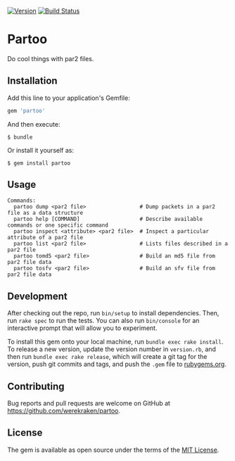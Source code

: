 [![Version     ](https://img.shields.io/gem/v/partoo.svg?style=flat)](https://rubygems.org/gems/partoo)
[![Build Status](https://img.shields.io/travis/werekraken/partoo/master.svg?style=flat)](https://travis-ci.org/werekraken/partoo)

# Partoo

Do cool things with par2 files.

## Installation

Add this line to your application's Gemfile:

```ruby
gem 'partoo'
```

And then execute:

    $ bundle

Or install it yourself as:

    $ gem install partoo

## Usage

```
Commands:
  partoo dump <par2 file>                 # Dump packets in a par2 file as a data structure
  partoo help [COMMAND]                   # Describe available commands or one specific command
  partoo inspect <attribute> <par2 file>  # Inspect a particular attribute of a par2 file
  partoo list <par2 file>                 # Lists files described in a par2 file
  partoo tomd5 <par2 file>                # Build an md5 file from par2 file data
  partoo tosfv <par2 file>                # Build an sfv file from par2 file data
```

## Development

After checking out the repo, run `bin/setup` to install dependencies. Then, run `rake spec` to run the tests. You can also run `bin/console` for an interactive prompt that will allow you to experiment.

To install this gem onto your local machine, run `bundle exec rake install`. To release a new version, update the version number in `version.rb`, and then run `bundle exec rake release`, which will create a git tag for the version, push git commits and tags, and push the `.gem` file to [rubygems.org](https://rubygems.org).

## Contributing

Bug reports and pull requests are welcome on GitHub at https://github.com/werekraken/partoo.

## License

The gem is available as open source under the terms of the [MIT License](http://opensource.org/licenses/MIT).


